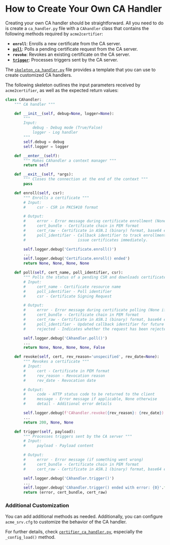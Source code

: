 <!-- markdownlint-disable MD013 -->
<!-- wiki-title How to Create Your Own CA Handler -->

# How to Create Your Own CA Handler

Creating your own CA handler should be straightforward. All you need to do is create a `ca_handler.py` file with a `CAhandler` class that contains the following methods required by `acme2certifier`:

- **`enroll`**: Enrolls a new certificate from the CA server.
- **[`poll`](poll.md)**: Polls a pending certificate request from the CA server.
- **`revoke`**: Revokes an existing certificate on the CA server.
- **[`trigger`](trigger.md)**: Processes triggers sent by the CA server.

The [`skeleton_ca_handler.py`](../examples/ca_handler/skeleton_ca_handler.py) file provides a template that you can use to create customized CA handlers.

The following skeleton outlines the input parameters received by `acme2certifier`, as well as the expected return values:

```python
class CAhandler:
    """ CA handler """

    def __init__(self, debug=None, logger=None):
        """
        Input:
            debug - Debug mode (True/False)
            logger - Log handler
        """
        self.debug = debug
        self.logger = logger

    def __enter__(self):
        """ Makes CAhandler a context manager """
        return self

    def __exit__(self, *args):
        """ Closes the connection at the end of the context """
        pass

    def enroll(self, csr):
        """ Enrolls a certificate """
        # Input:
        #     csr - CSR in PKCS#10 format

        # Output:
        #     error - Error message during certificate enrollment (None if no error occurred)
        #     cert_bundle - Certificate chain in PEM format
        #     cert_raw - Certificate in ASN.1 (binary) format, base64 encoded
        #     poll_identifier - Callback identifier to track enrollment requests when the CA server does not
        #                       issue certificates immediately.

        self.logger.debug('Certificate.enroll()')
        ...
        self.logger.debug('Certificate.enroll() ended')
        return None, None, None, None

    def poll(self, cert_name, poll_identifier, csr):
        """ Polls the status of a pending CSR and downloads certificates """
        # Input:
        #     cert_name - Certificate resource name
        #     poll_identifier - Poll identifier
        #     csr - Certificate Signing Request

        # Output:
        #     error - Error message during certificate polling (None if no error occurred)
        #     cert_bundle - Certificate chain in PEM format
        #     cert_raw - Certificate in ASN.1 (binary) format, base64 encoded
        #     poll_identifier - Updated callback identifier for future lookups
        #     rejected - Indicates whether the request has been rejected by the CA administrator.

        self.logger.debug('CAhandler.poll()')
        ...
        return None, None, None, None, False

    def revoke(self, cert, rev_reason='unspecified', rev_date=None):
        """ Revokes a certificate """
        # Input:
        #     cert - Certificate in PEM format
        #     rev_reason - Revocation reason
        #     rev_date - Revocation date

        # Output:
        #     code - HTTP status code to be returned to the client
        #     message - Error message if applicable, None otherwise
        #     detail - Additional error details

        self.logger.debug(f'CAhandler.revoke({rev_reason}: {rev_date})')
        ...
        return 200, None, None

    def trigger(self, payload):
        """ Processes triggers sent by the CA server """
        # Input:
        #     payload - Payload content

        # Output:
        #     error - Error message (if something went wrong)
        #     cert_bundle - Certificate chain in PEM format
        #     cert_raw - Certificate in ASN.1 (binary) format, base64 encoded

        self.logger.debug('CAhandler.trigger()')
        ...
        self.logger.debug('CAhandler.trigger() ended with error: {0}'.format(error))
        return (error, cert_bundle, cert_raw)
```

### Additional Customization

You can add additional methods as needed. Additionally, you can configure `acme_srv.cfg` to customize the behavior of the CA handler.

For further details, check [`certifier_ca_handler.py`](../examples/ca_handler/certifier_ca_handler.py), especially the `_config_load()` method.
